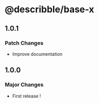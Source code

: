 # @describble/base-x

## 1.0.1

### Patch Changes

- Improve documentation

## 1.0.0

### Major Changes

- First release !
